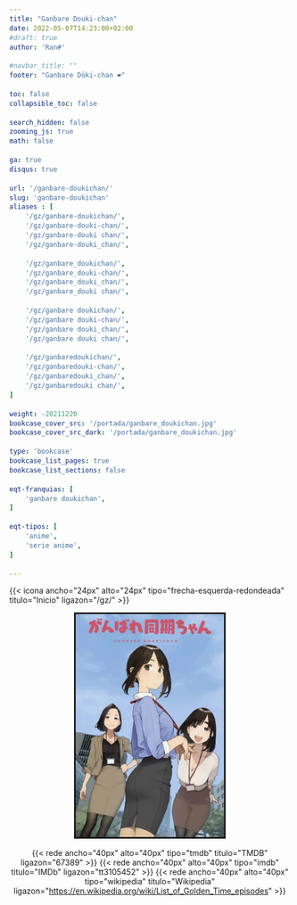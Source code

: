 ```yaml
---
title: "Ganbare Douki-chan"
date: 2022-05-07T14:23:00+02:00
#draft: true
author: 'Ran#'

#navbar_title: ""
footer: "Ganbare Dōki-chan ❤️"

toc: false
collapsible_toc: false

search_hidden: false
zooming_js: true
math: false

ga: true
disqus: true

url: '/ganbare-doukichan/'
slug: 'ganbare-doukichan'
aliases : [
    '/gz/ganbare-doukichan/',
    '/gz/ganbare-douki-chan/',
    '/gz/ganbare-douki chan/',
    '/gz/ganbare-douki_chan/',

    '/gz/ganbare_doukichan/',
    '/gz/ganbare_douki-chan/',
    '/gz/ganbare_douki_chan/',
    '/gz/ganbare_douki chan/',

    '/gz/ganbare doukichan/',
    '/gz/ganbare douki-chan/',
    '/gz/ganbare douki_chan/',
    '/gz/ganbare douki chan/',

    '/gz/ganbaredoukichan/',
    '/gz/ganbaredouki-chan/',
    '/gz/ganbaredouki_chan/',
    '/gz/ganbaredouki chan/',
]

weight: -20211220
bookcase_cover_src: '/portada/ganbare_doukichan.jpg'
bookcase_cover_src_dark: '/portada/ganbare_doukichan.jpg'

type: 'bookcase'
bookcase_list_pages: true
bookcase_list_sections: false

eqt-franquias: [
    'ganbare doukichan',
]

eqt-tipos: [
    'anime',
    'serie anime',
]

---
```


{{< icona ancho="24px" alto="24px" tipo="frecha-esquerda-redondeada" titulo="Inicio" ligazon="/gz/" >}}

<div style="text-align: center">
<img style="border: 3px solid currentColor" height=400 title="Golden Time" alt="Golden Time" src="/portada/ganbare_doukichan.jpg">

{{< rede ancho="40px" alto="40px" tipo="tmdb" titulo="TMDB" ligazon="67389" >}}
{{< rede ancho="40px" alto="40px" tipo="imdb" titulo="IMDb" ligazon="tt3105452" >}}
{{< rede ancho="40px" alto="40px" tipo="wikipedia" titulo="Wikipedia" ligazon="https://en.wikipedia.org/wiki/List_of_Golden_Time_episodes" >}}
</div>
